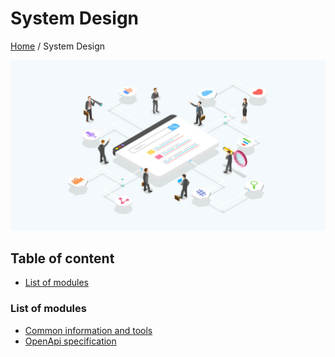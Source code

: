 # System Design

[Home](../README.md) / System Design

![](resources/system-design.png)

## Table of content

- [List of modules](#list-of-modules)


### List of modules

- [Common information and tools](common/README.md)
- [OpenApi specification](openapi/README.md)
